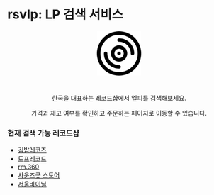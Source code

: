 # rsvlp: LP 검색 서비스

<img src="./src/logo.svg" style="display:block;width:100px;margin:20px auto 40px auto" />
<p style="text-align:center;">한국을 대표하는 레코드샵에서 엘피를 검색해보세요.</p>
<p style="text-align:center;">가격과 재고 여부를 확인하고 주문하는 페이지로 이동할 수 있습니다.</p>

### 현재 검색 가능 레코드샵

- [김밥레코즈](https://gimbabrecords.com/index.html)
- [도프레코드](https://doperecord.com/)
- [rm.360](http://rm360.cafe24.com/index.html)
- [사운즈굿 스토어](https://soundsgood-store.com/)
- [서울바이닐](https://www.seoulvinyl.com/)
